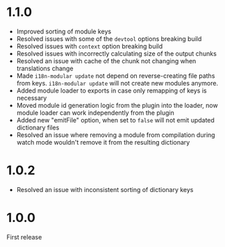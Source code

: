 # 1.1.0
 - Improved sorting of module keys
 - Resolved issues with some of the `devtool` options breaking build
 - Resolved issues with `context` option breaking build
 - Resolved issues with incorrectly calculating size of the output chunks
 - Resolved an issue with cache of the chunk not changing when translations change
 - Made `i18n-modular update` not depend on reverse-creating file paths from keys. `i18n-modular update` will not create new modules anymore.
 - Added module loader to exports in case only remapping of keys is necessary
 - Moved module id generation logic from the plugin into the loader, now module loader can work independently from the plugin
 - Added new "emitFile" option, when set to `false` will not emit updated dictionary files
 - Resolved an issue where removing a module from compilation during watch mode wouldn't remove it from the resulting dictionary

# 1.0.2
 - Resolved an issue with inconsistent sorting of dictionary keys

# 1.0.0
First release
